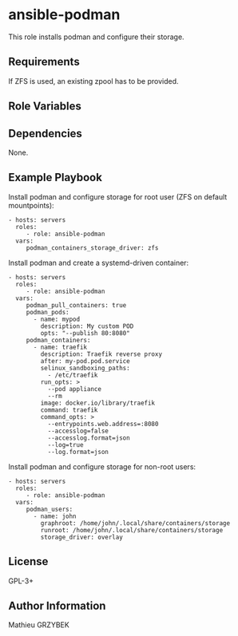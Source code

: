 ansible-podman
==============

This role installs podman and configure their storage.

Requirements
------------

If ZFS is used, an existing zpool has to be provided.

Role Variables
--------------


Dependencies
------------

None.

Example Playbook
----------------

Install podman and configure storage for root user (ZFS on default mountpoints):

    - hosts: servers
      roles:
         - role: ansible-podman
      vars:
         podman_containers_storage_driver: zfs
         
Install podman and create a systemd-driven container:

    - hosts: servers
      roles:
         - role: ansible-podman
      vars:
         podman_pull_containers: true
         podman_pods:
           - name: mypod
             description: My custom POD
             opts: "--publish 80:8080"
         podman_containers:
           - name: traefik
             description: Traefik reverse proxy
             after: my-pod.pod.service
             selinux_sandboxing_paths:
               - /etc/traefik
             run_opts: >
               --pod appliance
               --rm
             image: docker.io/library/traefik
             command: traefik
             command_opts: >
               --entrypoints.web.address=:8080
               --accesslog=false
               --accesslog.format=json
               --log=true
               --log.format=json

Install podman and configure storage for non-root users:

    - hosts: servers
      roles:
         - role: ansible-podman
      vars:
         podman_users:
           - name: john
             graphroot: /home/john/.local/share/containers/storage
             runroot: /home/john/.local/share/containers/storage
             storage_driver: overlay


License
-------

GPL-3+

Author Information
------------------

Mathieu GRZYBEK

